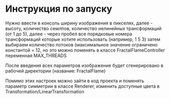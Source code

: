 # Инструкция по запуску

Нужно ввести в консоль ширину изображения в пикселях, далее - высоту,
количество семлпов, количество нелинейных трансформаций (от 1 до 5),
далее - через пробел все порядковые номера трансформаций которые хотите использовать (например, 1 5 3)
затем выбираем количество потоков (максимальное значение ограничено константой = 12, но это можно поменять
в классе FractalFlameController переменная MAX_THREADS

После введения всех параметров изображение будет сгенерировано в рабочей директории (название: FractalFlame)

Помимо этих настроек можно зайти в код проекта и поменять параметр симметрии в классе Renderer, 
изменить доступные цвета в Transformation/LinearTransformation
